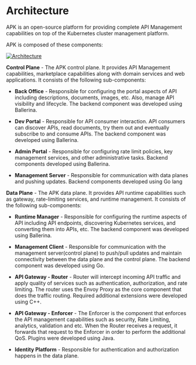 # Architecture

APK is an open-source platform for providing complete API Management capabilities on top of the Kubernetes cluster management platform.

APK is composed of these components:

[![Architecture](../../assets/img/wso2-api-platform-for-kubernetes-component-architecture.png)](../../assets/img/wso2-api-platform-for-kubernetes-component-architecture.png)

**Control Plane** - The APK control plane. It provides API Management capabilities, marketplace capabilities along with domain services and web applications. It consists of the following sub-components:

- **Back Office** - Responsible for configuring the portal aspects of API including descriptions, documents, images, etc. Also, manage API visibility and lifecycle. The backend component was developed using Ballerina.

- **Dev Portal** - Responsible for API consumer interaction. API consumers can discover APIs, read documents, try them out and eventually subscribe to and consume APIs. The backend component was developed using Ballerina.

- **Admin Portal** - Responsible for configuring rate limit policies, key management services, and other administrative tasks. Backend components developed using Ballerina.

- **Management Server** - Responsible for communication with data planes and pushing updates. Backend components developed using Go lang

**Data Plane** - The APK data plane. It provides API runtime capabilities such as gateway, rate-limiting services, and runtime management. It consists of the following sub-components:

- **Runtime Manager** - Responsible for configuring the runtime aspects of API including API endpoints, discovering Kubernetes services, and converting them into APIs, etc. The backend component was developed using Ballerina.

- **Management Client** - Responsible for communication with the management server(control plane) to push/pull updates and maintain connectivity between the data plane and the control plane. The backend component was developed using Go.

- **API Gateway - Router** - Router will intercept incoming API traffic and apply quality of services such as authentication, authorization, and rate limiting. The router uses the Envoy Proxy as the core component that does the traffic routing. Required additional extensions were developed using C++.

- **API Gateway - Enforcer** - The Enforcer is the component that enforces the API management capabilities such as security, Rate Limiting, analytics, validation and etc. When the Router receives a request, it forwards that request to the Enforcer in order to perform the additional QoS. Plugins were developed using Java.

- **Identity Platform** - Responsible for authentication and authorization happens in the data plane.

